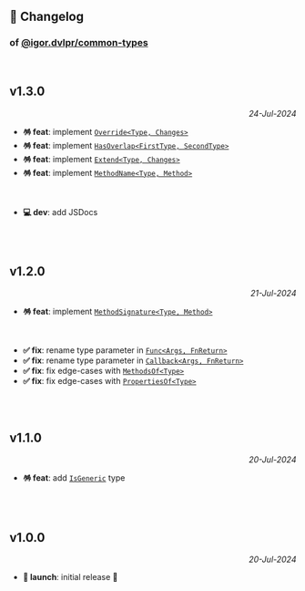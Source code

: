 ## 📒 Changelog

### of [@igor.dvlpr/common-types](https://github.com/igorskyflyer/npm-common-types)

<br>

## v1.3.0

<p align="right"><em>24-Jul-2024</em></p>

- **🪅 feat**: implement [`Override<Type, Changes>`](./README.md#overridetype-changes)
- **🪅 feat**: implement [`HasOverlap<FirstType, SecondType>`](./README.md#hasoverlapfirsttype-secondtype)
- **🪅 feat**: implement [`Extend<Type, Changes>`](./README.md#extendtype-changes)
- **🪅 feat**: implement [`MethodName<Type, Method>`](./README.md#methodnametype-method)

<br>

- **💻 dev**: add JSDocs

<br>
<br>

## v1.2.0

<p align="right"><em>21-Jul-2024</em></p>

- **🪅 feat**: implement [`MethodSignature<Type, Method>`](./README.md#methodsignaturetype-method)

<br>

- **✅ fix**: rename type parameter in [`Func<Args, FnReturn>`](./README.md#funcargs-fnreturn)
- **✅ fix**: rename type parameter in [`Callback<Args, FnReturn>`](./README.md#callbackargs-fnreturn)
- **✅ fix**: fix edge-cases with [`MethodsOf<Type>`](./README.md#methodsoftype)
- **✅ fix**: fix edge-cases with [`PropertiesOf<Type>`](./README.md#propertiesoftype)

<br>
<br>

## v1.1.0

<p align="right"><em>20-Jul-2024</em></p>

- **🪅 feat**: add [`IsGeneric`](./README.md#isgenerictype) type

<br>
<br>

## v1.0.0

<p align="right"><em>20-Jul-2024</em></p>

- **🚀 launch**: initial release 🎉
